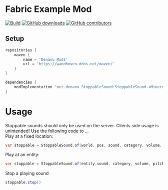 # Fabric Example Mod

[![Build](https://github.com/JulianWww/StoppableSound-fabric/actions/workflows/build.yml/badge.svg)](https://github.com/JulianWww/StoppableSound-fabric/actions/workflows/build.yml)
[![GitHub downloads](https://img.shields.io/github/downloads/JulianWww/StoppableSound-fabric/total?label=Github%20downloads&logo=github)](https://github.com/JulianWww/StoppableSound-fabric/releases)
[![GitHub contributors](https://img.shields.io/github/contributors/JulianWww/StoppableSound-fabric?label=Contributors&logo=github)](https://github.com/JulianWww/StoppableSound-fabric/graphs/contributors)

## Setup

```gradle
repositories {
    maven {
        name = 'Denanu Mods'
        url = 'https://wandhoven.ddns.net/maven/'
    }
}

dependencies {
    modImplementation "net.denanu.StoppableSound:StoppableSound-<Minecraft_Version>:<StoppableSound_version>"
}
```

# Usage
Stoppable sounds should only be used on the server. Clients side usage is unintended! Use the following code to ... </br>
Play at a fixed location:
```Java
var stoppable = StoppableSound.of(world, pos, sound, category, volume, pitch).play();
```

Play at an entity:
```Java
var stoppable = StoppableSound.of(entity,sound, category, volume, pitch).play()
```

Stop a playing sound
```Java
stoppable.stop()
```

